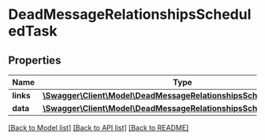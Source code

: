 # DeadMessageRelationshipsScheduledTask

## Properties
Name | Type | Description | Notes
------------ | ------------- | ------------- | -------------
**links** | [**\Swagger\Client\Model\DeadMessageRelationshipsScheduledTaskLinks**](DeadMessageRelationshipsScheduledTaskLinks.md) |  | [optional] 
**data** | [**\Swagger\Client\Model\DeadMessageRelationshipsScheduledTaskData**](DeadMessageRelationshipsScheduledTaskData.md) |  | [optional] 

[[Back to Model list]](../../README.md#documentation-for-models) [[Back to API list]](../../README.md#documentation-for-api-endpoints) [[Back to README]](../../README.md)

